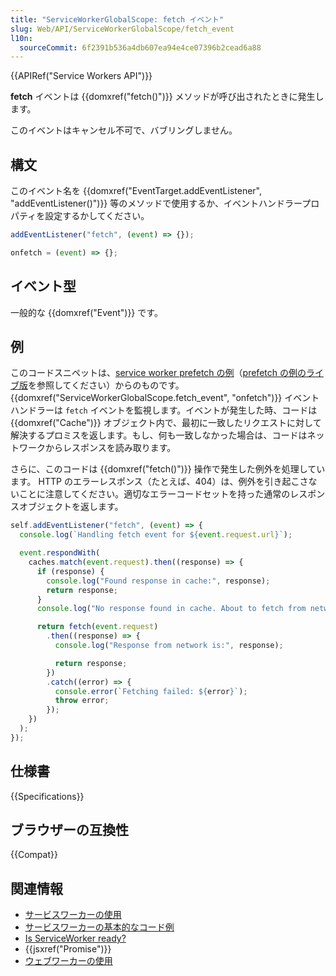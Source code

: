 ```yaml
---
title: "ServiceWorkerGlobalScope: fetch イベント"
slug: Web/API/ServiceWorkerGlobalScope/fetch_event
l10n:
  sourceCommit: 6f2391b536a4db607ea94e4ce07396b2cead6a88
---
```


{{APIRef("Service Workers API")}}

**fetch** イベントは {{domxref("fetch()")}} メソッドが呼び出されたときに発生します。

このイベントはキャンセル不可で、バブリングしません。

## 構文

このイベント名を {{domxref("EventTarget.addEventListener", "addEventListener()")}} 等のメソッドで使用するか、イベントハンドラープロパティを設定するかしてください。

```js
addEventListener("fetch", (event) => {});

onfetch = (event) => {};
```

## イベント型

一般的な {{domxref("Event")}} です。

## 例

このコードスニペットは、[service worker prefetch の例](https://github.com/GoogleChrome/samples/blob/gh-pages/service-worker/prefetch/service-worker.js)（[prefetch の例のライブ版](https://googlechrome.github.io/samples/service-worker/prefetch/)を参照してください）からのものです。 {{domxref("ServiceWorkerGlobalScope.fetch_event", "onfetch")}} イベントハンドラーは `fetch` イベントを監視します。イベントが発生した時、コードは {{domxref("Cache")}} オブジェクト内で、最初に一致したリクエストに対して解決するプロミスを返します。もし、何も一致しなかった場合は、コードはネットワークからレスポンスを読み取ります。

さらに、このコードは {{domxref("fetch()")}} 操作で発生した例外を処理しています。 HTTP のエラーレスポンス（たとえば、404）は、例外を引き起こさないことに注意してください。適切なエラーコードセットを持った通常のレスポンスオブジェクトを返します。

```js
self.addEventListener("fetch", (event) => {
  console.log(`Handling fetch event for ${event.request.url}`);

  event.respondWith(
    caches.match(event.request).then((response) => {
      if (response) {
        console.log("Found response in cache:", response);
        return response;
      }
      console.log("No response found in cache. About to fetch from network…");

      return fetch(event.request)
        .then((response) => {
          console.log("Response from network is:", response);

          return response;
        })
        .catch((error) => {
          console.error(`Fetching failed: ${error}`);
          throw error;
        });
    })
  );
});
```

## 仕様書

{{Specifications}}

## ブラウザーの互換性

{{Compat}}

## 関連情報

- [サービスワーカーの使用](/ja/docs/Web/API/Service_Worker_API/Using_Service_Workers)
- [サービスワーカーの基本的なコード例](https://github.com/mdn/dom-examples/tree/main/service-worker/simple-service-worker)
- [Is ServiceWorker ready?](https://jakearchibald.github.io/isserviceworkerready/)
- {{jsxref("Promise")}}
- [ウェブワーカーの使用](/ja/docs/Web/API/Web_Workers_API/Using_web_workers)
